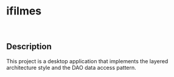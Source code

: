 # ifilmes

<br>

## Description
This project is a desktop application that implements the layered architecture style and the DAO data access pattern.
